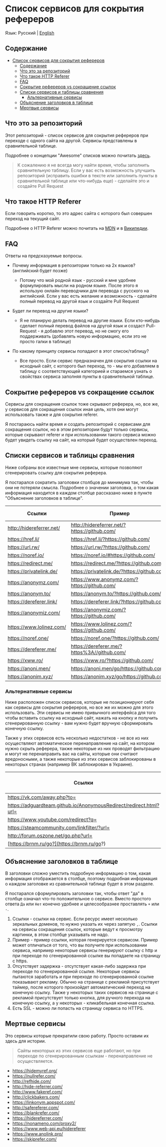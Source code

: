 # Список сервисов для сокрытия рефереров

Язык: Русский | [English](README.md)

## Содержание

- [Список сервисов для сокрытия рефереров](#список-сервисов-для-сокрытия-рефереров)
  - [Содержание](#содержание)
  - [Что это за репозиторий](#что-это-за-репозиторий)
  - [Что такое HTTP Referer](#что-такое-http-referer)
  - [FAQ](#faq)
  - [Сокрытие рефереров vs сокращение ссылок](#сокрытие-рефереров-vs-сокращение-ссылок)
  - [Списки сервисов и таблицы сравнения](#списки-сервисов-и-таблицы-сравнения)
    - [Альтернативные сервисы](#альтернативные-сервисы)
  - [Объяснение заголовков в таблице](#объяснение-заголовков-в-таблице)
  - [Мертвые сервисы](#мертвые-сервисы)

## Что это за репозиторий

Этот репозиторий - список сервисов для сокрытия рефереров при переходе с одного сайта на другой. Сервисы представлены в сравнительной таблице.

Подробнее о концепции "Awesome" списков можно почитать [здесь](https://github.com/sindresorhus/awesome/blob/master/awesome.md).

> К сожалению я не всегда могу найти время, чтобы заполнить сравнительную таблицу. Если у вас есть возможность улучшить репозиторий (исправить ошибки в тексте или заполнить пункты в сравнительной таблице или что-нибудь еще) - сделайте это и создайте Pull Request


## Что такое HTTP Referer

Если говорить коротко, то это адрес сайта с которого был совершен переход на текущий сайт.

Подробнее о HTTP Referer можно почитать на [MDN](https://developer.mozilla.org/ru/docs/Web/HTTP/Headers/Referer) и в [Википедии](https://ru.wikipedia.org/wiki/HTTP_referer).

## FAQ

Ответы на предсказуемые вопросы.

- Почему информация в репозитории только на 2х языков? (английский будет позже)
  - Потому что мой родной язык - русский и мне удобнее формулировать мысли на родном языке. После этого я использую онлайн переводчики для перевода с русского на английский. Если у вас есть желание и возможность - сделайте полный перевод на другой язык и создайте Pull Request

- Будет ли перевод на другие языки?
  - Я не планирую делать перевод на другие языки. Если кто-нибудь сделает полный перевод файлов на другой язык и создаст Pull-Request - я добавлю этот перевод, но не смогу его поддерживать (добавлять новую информацию, если это не просто галки в таблице)

- По какому принципу сервисы попадают в этот список/таблицу?
  - Все просто. Если сервис предназначен для сокрытия ссылки на исходный сайт, с которого был переход, то - мы его добавляем в таблицу с соответствующей категорией и стараемся узнать о свойствах сервиса заполняя пункты в сравнительной таблице.

## Сокрытие рефереров vs сокращение ссылок

Сервисы для сокращения ссылок тоже скрывают реферера, но, все же, у сервисов для сокращения ссылок иная цель, хотя они могут использовать также и для сокрытия referer.

Я постараюсь найти время и создать репозиторий с сервисами для сокращения ссылок, но в этом репозитории будут только сервисы, которые скрывают referer и при использовании такого сервиса можно будет увидеть ссылку на сайт, на который будет осуществлен переход.

## Списки сервисов и таблицы сравнения

Ниже собраны все известные мне сервисы, которые позволяют сгенерировать ссылку для сокрытия реферера.

Я постарался сократить заголовки столбцов до минимума так, чтобы они не потеряли смысла. Подробнее о значении заголовка, о том какая информация находится в каждом столбце рассказано ниже в пункте "Объяснение заголовков в таблице".

Ссылки | Пример | Отсутствует задержка | Есть SSL
--- | --- | --- | ---
http://hidereferrer.net/ | http://hidereferrer.net/?https://github.com/ | + | -
https://href.li/ | https://href.li/?https://github.com/ | + | +
https://url.rw/ | https://url.rw/?https://github.com/ | + | +
https://noref.io/ | https://noref.io/#https://github.com/ | + | +
https://redirect.me/ | https://redirect.me/?https://github.com/ | + | +
https://privatelink.de/ | https://privatelink.de/?https://github.com/ | 0.2s | +
https://anonymz.com/ | https://www.anonymz.com/?https://github.com/ | 0.5s | +
https://anonym.to/ | https://anonym.to/?https://github.com/ | 1s | +
https://dereferer.link/ | https://dereferer.link/?https://github.com/ | 3s | +
https://anonymiz.com/ | https://anonymiz.com/?https://github.com/ | 6s | +
https://www.lolinez.com/ | https://www.lolinez.com/?https://github.com/ | 20s | +
https://noref.one/ | https://noref.one/?https://github.com/ | 20s | +
https://dereferer.me/ | https://dereferer.me/?https%3A//github.com/ | 5s | +
https://xww.ro/ | https://xww.ro/?https://github.com/ | 2s | +
https://anoni.men/ | https://anoni.men/go/https://github.com/ | 6s | +
https://anonim.xyz/ | https://anonim.xyz/go/https://github.com/ | 6s | +

### Альтернативные сервисы

Ниже расположен список сервисов, которые не позиционируют себя как сервисы для сокрытия рефереров, но все же их можно для этого использовать. Эти сервисы не имею привычного интерфейса для того чтобы вставить ссылку на исходный сайт, нажать на кнопку и получить сгенерированную ссылку - вам нужно будет вручную сформировать конечную ссылку.

Также у этих сервисов есть несколько недостатков - не все из них осуществляют автоматическое перенаправление на сайт, на котором нужно скрыть реферера, также некоторые из них проводят фильтрацию и могут не перенаправить вас на сайты, которые они считают вредоносными, а также некоторые из этих сервисов заблокированы в некоторых странах (например ВК заблокирован в Украине).

Ссылки | Пример | Не нужно подтверждение | Нет фильтра сайтов
--- | --- | --- | ---
https://vk.com/away.php?to= | https://vk.com/away.php?to=https://github.com/ | + | -
https://adguardteam.github.io/AnonymousRedirect/redirect.html?url= | https://adguardteam.github.io/AnonymousRedirect/redirect.html?url=https://github.com/ | - | ?
https://www.youtube.com/redirect?q= | https://www.youtube.com/redirect?q=https://github.com | - | ?
https://steamcommunity.com/linkfilter/?url= | https://steamcommunity.com/linkfilter/?url=https://github.com | - | ?
http://forum.oszone.net/go.php?url= | http://forum.oszone.net/go.php?url=https://www.google.com/
[https://brnm.ru/go?](https://brnm.ru/go?) | https://brnm.ru/go?https://www.google.com

## Объяснение заголовков в таблице

В заголовки сложно уместить подробную информацию о том, какая информация отображается в столбце, поэтому подробная информация о каждом заголовке из сравнительной таблице будет в этом разделе.

Я постарался сформулировать заголовки так, чтобы ответ "да" в столбце означал что-то положительное о сервисе. Вместо простого ответа `Да` или `Нет` конечно удобнее и целесообразнее проставлять `+` или `-`.

1. Ссылки - ссылки на сервис. Если ресурс имеет несколько зеркальных доменов, то нужно указать их через запятую `,`. Ссылки на сервисы сокращения ссылок, которые ведут к просмотру картинки, в этом столбце указывать не надо.
2. Пример - пример ссылки, которая генерируется сервисом. Пример может отличаться от того, что вы получите при использовании сервиса, например некоторые сервисы генерируют ссылку с http и при переходе по сгенерированной ссылке вы попадаете на страницу с https.
3. Отсутствует задержка	- отсутствует какая-либо задержка при переходе по сгенерированной ссылке. Некоторые сервисы пытаются заработать и при переходе по сгенерированной ссылке показывают рекламу. Обычно на странице с рекламой присутствует таймер, после которого произойдет автоматический переход на конечную ссылку. Также у некоторых таких сервисов на странице с рекламой присутствует только кнопка, для ручного перехода на конечную ссылку, а у некоторых - кликабельная конечная ссылка.
4. Есть SSL - можно ли попасть на страницу сервиса по HTTPS.

## Мертвые сервисы

Это сервисы которые прекратили свою работу. Просто оставим их здесь для истории.

> Сайты некоторых из этих сервисов еще работают, но при переходе по сгенерированным ссылкам - перенаправление не осуществляется.

- https://hidemyref.org/
- https://nullrefer.com/
- http://refhide.com/
- http://hide-referrer.com/
- http://www.fakeref.com/
- http://clickbakers.com/
- https://linkonym.appspot.com/
- http://safereferer.com/
- https://blankrefer.com/
- https://hidereferrer.com/
- https://nonameno.com/proxy2/
- https://www.web-api.eu/hidereferer
- https://www.anolink.pro/
- https://skiprefer.com/
